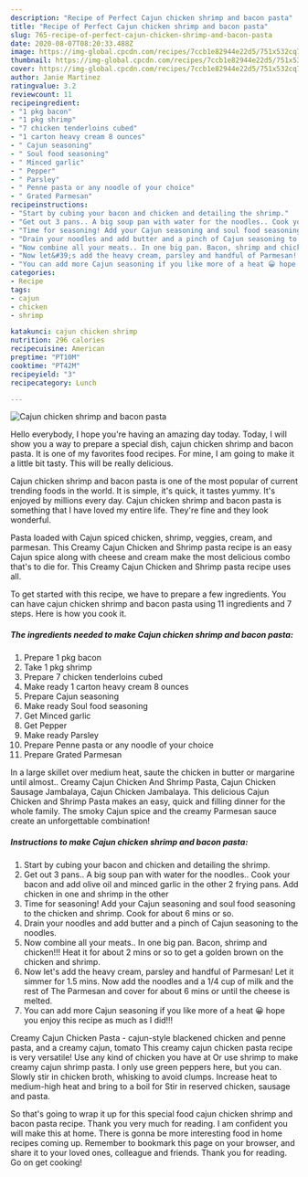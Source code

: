 ```yaml
---
description: "Recipe of Perfect Cajun chicken shrimp and bacon pasta"
title: "Recipe of Perfect Cajun chicken shrimp and bacon pasta"
slug: 765-recipe-of-perfect-cajun-chicken-shrimp-and-bacon-pasta
date: 2020-08-07T08:20:33.488Z
image: https://img-global.cpcdn.com/recipes/7ccb1e82944e22d5/751x532cq70/cajun-chicken-shrimp-and-bacon-pasta-recipe-main-photo.jpg
thumbnail: https://img-global.cpcdn.com/recipes/7ccb1e82944e22d5/751x532cq70/cajun-chicken-shrimp-and-bacon-pasta-recipe-main-photo.jpg
cover: https://img-global.cpcdn.com/recipes/7ccb1e82944e22d5/751x532cq70/cajun-chicken-shrimp-and-bacon-pasta-recipe-main-photo.jpg
author: Janie Martinez
ratingvalue: 3.2
reviewcount: 11
recipeingredient:
- "1 pkg bacon"
- "1 pkg shrimp"
- "7 chicken tenderloins cubed"
- "1 carton heavy cream 8 ounces"
- " Cajun seasoning"
- " Soul food seasoning"
- " Minced garlic"
- " Pepper"
- " Parsley"
- " Penne pasta or any noodle of your choice"
- " Grated Parmesan"
recipeinstructions:
- "Start by cubing your bacon and chicken and detailing the shrimp."
- "Get out 3 pans.. A big soup pan with water for the noodles.. Cook your bacon and add olive oil and minced garlic in the other 2 frying pans. Add chicken in one and shrimp in the other"
- "Time for seasoning! Add your Cajun seasoning and soul food seasoning to the chicken and shrimp. Cook for about 6 mins or so."
- "Drain your noodles and add butter and a pinch of Cajun seasoning to the noodles."
- "Now combine all your meats.. In one big pan. Bacon, shrimp and chicken!!! Heat it for about 2 mins or so to get a golden brown on the chicken and shrimp."
- "Now let&#39;s add the heavy cream, parsley and handful of Parmesan! Let it simmer for 1.5 mins. Now add the noodles and a 1/4 cup of milk and the rest of The Parmesan and cover for about 6 mins or until the cheese is melted."
- "You can add more Cajun seasoning if you like more of a heat 😀 hope you enjoy this recipe as much as I did!!!"
categories:
- Recipe
tags:
- cajun
- chicken
- shrimp

katakunci: cajun chicken shrimp 
nutrition: 296 calories
recipecuisine: American
preptime: "PT10M"
cooktime: "PT42M"
recipeyield: "3"
recipecategory: Lunch

---
```



![Cajun chicken shrimp and bacon pasta](https://img-global.cpcdn.com/recipes/7ccb1e82944e22d5/751x532cq70/cajun-chicken-shrimp-and-bacon-pasta-recipe-main-photo.jpg)

Hello everybody, I hope you're having an amazing day today. Today, I will show you a way to prepare a special dish, cajun chicken shrimp and bacon pasta. It is one of my favorites food recipes. For mine, I am going to make it a little bit tasty. This will be really delicious.

Cajun chicken shrimp and bacon pasta is one of the most popular of current trending foods in the world. It is simple, it's quick, it tastes yummy. It's enjoyed by millions every day. Cajun chicken shrimp and bacon pasta is something that I have loved my entire life. They're fine and they look wonderful.

Pasta loaded with Cajun spiced chicken, shrimp, veggies, cream, and parmesan. This Creamy Cajun Chicken and Shrimp pasta recipe is an easy Cajun spice along with cheese and cream make the most delicious combo that&#39;s to die for. This Creamy Cajun Chicken and Shrimp pasta recipe uses all.


To get started with this recipe, we have to prepare a few ingredients. You can have cajun chicken shrimp and bacon pasta using 11 ingredients and 7 steps. Here is how you cook it.

<!--inarticleads1-->

##### The ingredients needed to make Cajun chicken shrimp and bacon pasta:

1. Prepare 1 pkg bacon
1. Take 1 pkg shrimp
1. Prepare 7 chicken tenderloins cubed
1. Make ready 1 carton heavy cream 8 ounces
1. Prepare  Cajun seasoning
1. Make ready  Soul food seasoning
1. Get  Minced garlic
1. Get  Pepper
1. Make ready  Parsley
1. Prepare  Penne pasta or any noodle of your choice
1. Prepare  Grated Parmesan


In a large skillet over medium heat, saute the chicken in butter or margarine until almost.. Creamy Cajun Chicken And Shrimp Pasta, Cajun Chicken Sausage Jambalaya, Cajun Chicken Jambalaya. This delicious Cajun Chicken and Shrimp Pasta makes an easy, quick and filling dinner for the whole family. The smoky Cajun spice and the creamy Parmesan sauce create an unforgettable combination! 

<!--inarticleads2-->

##### Instructions to make Cajun chicken shrimp and bacon pasta:

1. Start by cubing your bacon and chicken and detailing the shrimp.
1. Get out 3 pans.. A big soup pan with water for the noodles.. Cook your bacon and add olive oil and minced garlic in the other 2 frying pans. Add chicken in one and shrimp in the other
1. Time for seasoning! Add your Cajun seasoning and soul food seasoning to the chicken and shrimp. Cook for about 6 mins or so.
1. Drain your noodles and add butter and a pinch of Cajun seasoning to the noodles.
1. Now combine all your meats.. In one big pan. Bacon, shrimp and chicken!!! Heat it for about 2 mins or so to get a golden brown on the chicken and shrimp.
1. Now let&#39;s add the heavy cream, parsley and handful of Parmesan! Let it simmer for 1.5 mins. Now add the noodles and a 1/4 cup of milk and the rest of The Parmesan and cover for about 6 mins or until the cheese is melted.
1. You can add more Cajun seasoning if you like more of a heat 😀 hope you enjoy this recipe as much as I did!!!


Creamy Cajun Chicken Pasta - cajun-style blackened chicken and penne pasta, and a creamy cajun, tomato This creamy cajun chicken pasta recipe is very versatile! Use any kind of chicken you have at Or use shrimp to make creamy cajun shrimp pasta. I only use green peppers here, but you can. Slowly stir in chicken broth, whisking to avoid clumps. Increase heat to medium-high heat and bring to a boil for Stir in reserved chicken, sausage and pasta. 

So that's going to wrap it up for this special food cajun chicken shrimp and bacon pasta recipe. Thank you very much for reading. I am confident you will make this at home. There is gonna be more interesting food in home recipes coming up. Remember to bookmark this page on your browser, and share it to your loved ones, colleague and friends. Thank you for reading. Go on get cooking!
